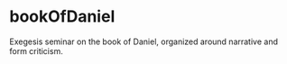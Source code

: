 bookOfDaniel
============

Exegesis seminar on the book of Daniel, organized around narrative and form criticism.